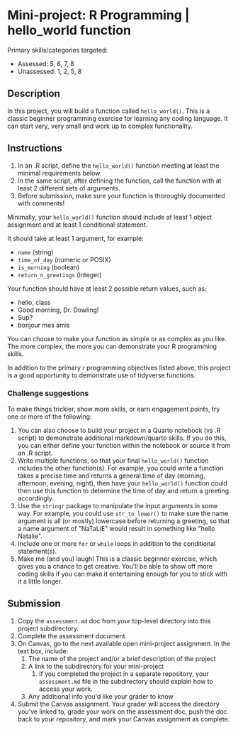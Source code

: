# Mini-project: R Programming | hello_world function

Primary skills/categories targeted: 

-   Assessed: 5, 6, 7, 8
-   Unassessed: 1, 2, 5, 8

## Description

In this project, you will build a function called `hello_world()`. This is a classic beginner programming exercise for learning any coding language. It can start very, very small and work up to complex functionality.

## Instructions

1.  In an .R script, define the `hello_world()` function meeting at least the minimal requirements below. 
2.  In the same script, after defining the function, call the function with at least 2 different sets of arguments.
3.  Before submission, make sure your function is thoroughly documented with comments!

Minimally, your `hello_world()` function should include at least 1 object assignment and at least 1 conditional statement. 

It should take at least 1 argument, for example:

-   `name` (string)
-   `time_of_day` (numeric or POSIX)
-   `is_morning` (boolean)
-   `return_n_greetings` (integer)

Your function should have at least 2 possible return values, such as:

-   hello, class
-   Good morning, Dr. Dowling!
-   Sup?
-   bonjour mes amis


You can choose to make your function as simple or as complex as you like. The more complex, the more you can demonstrate your R programming skills.

In addition to the primary r programming objectives listed above, this project is a good opportunity to demonstrate use of tidyverse functions. 

### Challenge suggestions

To make things trickier, show more skills, or earn engagement points, try one or more of the following:

1.  You can also choose to build your project in a Quarto notebook (vs .R script) to demonstrate additional markdown/quarto skills. If you do this, you can either define your function within the notebook or source it from an .R script.
2.  Write multiple functions, so that your final `hello_world()` function includes the other function(s). For example, you could write a function takes a precise time and returns a general time of day (morning, afternoon, evening, night), then have your `hello_world()` function could then use this function to determine the time of day and return a greeting accordingly.
3.  Use the `stringr` package to manipulate the input arguments in some way. For example, you could use `str_to_lower()` to make sure the name argument is all (or mostly) lowercase before returning a greeting, so that a name argument of "NaTaLiE" would result in something like "hello Natalie".
4.  Include one or more `for` or `while` loops in addition to the conditional statement(s).
5.  Make me (and you) laugh! This is a classic beginner exercise, which gives you a chance to get creative. You'll be able to show off more coding skills if you can make it entertaining enough for you to stick with it a little longer.


## Submission

1. Copy the `assessment.md` doc from your top-level directory into this project subdirectory.
2. Complete the assessment document.
3. On Canvas, go to the next available open mini-project assignment. In the text box, include:
    1. The name of the project and/or a brief description of the project
    2. A link to the subdirectory for your mini-project
        1. If you completed the project in a separate repository, your `assessment.md` file in the subdirectory should explain how to access your work.
    3. Any additional info you'd like your grader to know
4. Submit the Canvas assignment. Your grader will access the directory you've linked to, grade your work on the assessment doc, push the doc back to your repository, and mark your Canvas assignment as complete. 